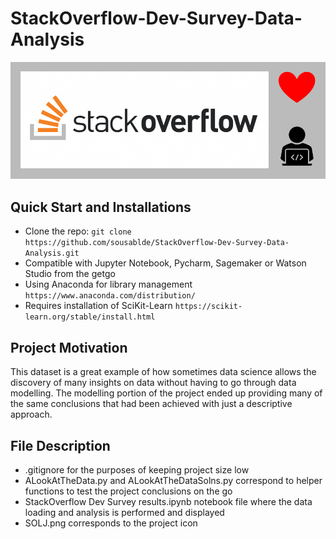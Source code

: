 # StackOverflow-Dev-Survey-Data-Analysis

![SOProjectIcon](https://github.com/sousablde/StackOverflow-Dev-Survey-Data-Analysis/blob/master/SOLJ.png)

## Quick Start and Installations

- Clone the repo: `git clone https://github.com/sousablde/StackOverflow-Dev-Survey-Data-Analysis.git`
- Compatible with Jupyter Notebook, Pycharm, Sagemaker or Watson Studio from the getgo
- Using Anaconda for library management `https://www.anaconda.com/distribution/`
- Requires installation of SciKit-Learn `https://scikit-learn.org/stable/install.html`

## Project Motivation

This dataset is a great example of how sometimes data science allows the discovery of many insights on data without
having to go through data modelling.
The modelling portion of the project ended up providing many of the same conclusions that had been achieved with just 
a descriptive approach.

## File Description

- .gitignore for the purposes of keeping project size low
- ALookAtTheData.py and ALookAtTheDataSolns.py correspond to helper functions to test the project conclusions on the go
- StackOverflow Dev Survey results.ipynb notebook file where the data loading and analysis is performed and displayed
- SOLJ.png corresponds to the project icon
